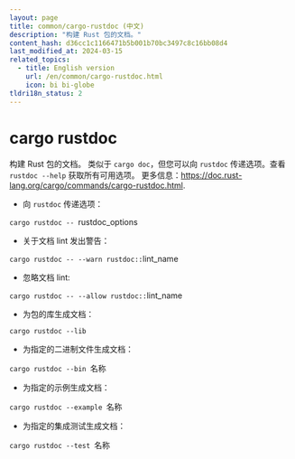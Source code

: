 ```yaml
---
layout: page
title: common/cargo-rustdoc (中文)
description: "构建 Rust 包的文档。"
content_hash: d36cc1c1166471b5b001b70bc3497c8c16bb08d4
last_modified_at: 2024-03-15
related_topics:
  - title: English version
    url: /en/common/cargo-rustdoc.html
    icon: bi bi-globe
tldri18n_status: 2
---
```

# cargo rustdoc

构建 Rust 包的文档。
类似于 `cargo doc`，但您可以向 `rustdoc` 传递选项。查看 `rustdoc --help` 获取所有可用选项。
更多信息：<https://doc.rust-lang.org/cargo/commands/cargo-rustdoc.html>.

- 向 `rustdoc` 传递选项：

`cargo rustdoc -- `<span class="tldr-var badge badge-pill bg-dark-lm bg-white-dm text-white-lm text-dark-dm font-weight-bold">rustdoc_options</span>

- 关于文档 lint 发出警告：

`cargo rustdoc -- --warn rustdoc::`<span class="tldr-var badge badge-pill bg-dark-lm bg-white-dm text-white-lm text-dark-dm font-weight-bold">lint_name</span>

- 忽略文档 lint:

`cargo rustdoc -- --allow rustdoc::`<span class="tldr-var badge badge-pill bg-dark-lm bg-white-dm text-white-lm text-dark-dm font-weight-bold">lint_name</span>

- 为包的库生成文档：

`cargo rustdoc --lib`

- 为指定的二进制文件生成文档：

`cargo rustdoc --bin `<span class="tldr-var badge badge-pill bg-dark-lm bg-white-dm text-white-lm text-dark-dm font-weight-bold">名称</span>

- 为指定的示例生成文档：

`cargo rustdoc --example `<span class="tldr-var badge badge-pill bg-dark-lm bg-white-dm text-white-lm text-dark-dm font-weight-bold">名称</span>

- 为指定的集成测试生成文档：

`cargo rustdoc --test `<span class="tldr-var badge badge-pill bg-dark-lm bg-white-dm text-white-lm text-dark-dm font-weight-bold">名称</span>
